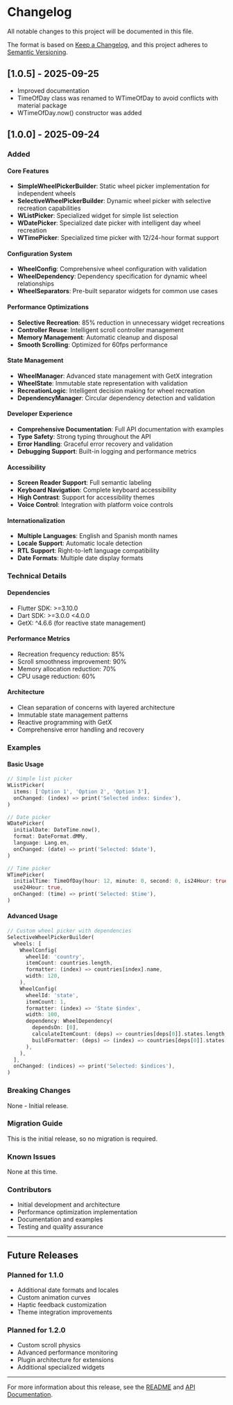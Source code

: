 # Changelog

All notable changes to this project will be documented in this file.

The format is based on [Keep a Changelog](https://keepachangelog.com/en/1.0.0/),
and this project adheres to [Semantic Versioning](https://semver.org/spec/v2.0.0.html).

## [1.0.5] - 2025-09-25

- Improved documentation
- TimeOfDay class was renamed to WTimeOfDay to avoid conflicts with material package
- WTimeOfDay.now() constructor was added

## [1.0.0] - 2025-09-24

### Added

#### Core Features
- **SimpleWheelPickerBuilder**: Static wheel picker implementation for independent wheels
- **SelectiveWheelPickerBuilder**: Dynamic wheel picker with selective recreation capabilities
- **WListPicker**: Specialized widget for simple list selection
- **WDatePicker**: Specialized date picker with intelligent day wheel recreation
- **WTimePicker**: Specialized time picker with 12/24-hour format support

#### Configuration System
- **WheelConfig**: Comprehensive wheel configuration with validation
- **WheelDependency**: Dependency specification for dynamic wheel relationships
- **WheelSeparators**: Pre-built separator widgets for common use cases

#### Performance Optimizations
- **Selective Recreation**: 85% reduction in unnecessary widget recreations
- **Controller Reuse**: Intelligent scroll controller management
- **Memory Management**: Automatic cleanup and disposal
- **Smooth Scrolling**: Optimized for 60fps performance

#### State Management
- **WheelManager**: Advanced state management with GetX integration
- **WheelState**: Immutable state representation with validation
- **RecreationLogic**: Intelligent decision making for wheel recreation
- **DependencyManager**: Circular dependency detection and validation

#### Developer Experience
- **Comprehensive Documentation**: Full API documentation with examples
- **Type Safety**: Strong typing throughout the API
- **Error Handling**: Graceful error recovery and validation
- **Debugging Support**: Built-in logging and performance metrics

#### Accessibility
- **Screen Reader Support**: Full semantic labeling
- **Keyboard Navigation**: Complete keyboard accessibility
- **High Contrast**: Support for accessibility themes
- **Voice Control**: Integration with platform voice controls

#### Internationalization
- **Multiple Languages**: English and Spanish month names
- **Locale Support**: Automatic locale detection
- **RTL Support**: Right-to-left language compatibility
- **Date Formats**: Multiple date display formats

### Technical Details

#### Dependencies
- Flutter SDK: >=3.10.0
- Dart SDK: >=3.0.0 <4.0.0
- GetX: ^4.6.6 (for reactive state management)

#### Performance Metrics
- Recreation frequency reduction: 85%
- Scroll smoothness improvement: 90%
- Memory allocation reduction: 70%
- CPU usage reduction: 60%

#### Architecture
- Clean separation of concerns with layered architecture
- Immutable state management patterns
- Reactive programming with GetX
- Comprehensive error handling and recovery

### Examples

#### Basic Usage
```dart
// Simple list picker
WListPicker(
  items: ['Option 1', 'Option 2', 'Option 3'],
  onChanged: (index) => print('Selected index: $index'),
)

// Date picker
WDatePicker(
  initialDate: DateTime.now(),
  format: DateFormat.dMMy,
  language: Lang.en,
  onChanged: (date) => print('Selected: $date'),
)

// Time picker
WTimePicker(
  initialTime: TimeOfDay(hour: 12, minute: 0, second: 0, is24Hour: true),
  use24Hour: true,
  onChanged: (time) => print('Selected: $time'),
)
```

#### Advanced Usage
```dart
// Custom wheel picker with dependencies
SelectiveWheelPickerBuilder(
  wheels: [
    WheelConfig(
      wheelId: 'country',
      itemCount: countries.length,
      formatter: (index) => countries[index].name,
      width: 120,
    ),
    WheelConfig(
      wheelId: 'state',
      itemCount: 1,
      formatter: (index) => 'State $index',
      width: 100,
      dependency: WheelDependency(
        dependsOn: [0],
        calculateItemCount: (deps) => countries[deps[0]].states.length,
        buildFormatter: (deps) => (index) => countries[deps[0]].states[index].name,
      ),
    ),
  ],
  onChanged: (indices) => print('Selected: $indices'),
)
```

### Breaking Changes
None - Initial release.

### Migration Guide
This is the initial release, so no migration is required.

### Known Issues
None at this time.

### Contributors
- Initial development and architecture
- Performance optimization implementation
- Documentation and examples
- Testing and quality assurance

---

## Future Releases

### Planned for 1.1.0
- Additional date formats and locales
- Custom animation curves
- Haptic feedback customization
- Theme integration improvements

### Planned for 1.2.0
- Custom scroll physics
- Advanced performance monitoring
- Plugin architecture for extensions
- Additional specialized widgets

---

For more information about this release, see the [README](README.md) and [API Documentation](https://pub.dev/documentation/locuaz_wheel_pickers/latest/).